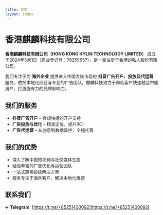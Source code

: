 ```yaml
---
title: 首页
layout: index
---
```


# 香港麒麟科技有限公司

**香港麒麟科技有限公司（HONG KONG KYLIN TECHNOLOGY LIMITED）** 成立于2024年3月1日（商业登记号：76259657），是一家注册于香港的私人股份有限公司。

我们专注于为 **海外企业** 提供进入中国大陆市场的 **抖音广告开户、投放及代运营** 服务。依托本地化经验与专业的广告团队，麒麟科技致力于帮助客户快速触达中国用户，打造强有力的品牌影响力。

## 我们的服务

* **抖音广告开户** – 合规快捷的开户支持
* **广告投放与优化** – 精准定位，提升ROI
* **广告代运营** – 从创意到数据监控，全程托管

## 我们的优势

* 深入了解中国短视频与社交媒体生态
* 经验丰富的广告优化与运营团队
* 一站式跨境投放解决方案
* 服务专注于海外客户，解决本地化难题

## 联系我们

✈️ **Telegram**: [https://t.me/+85251400092](https://t.me/+85251400092)